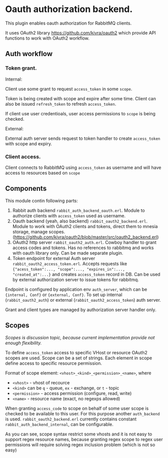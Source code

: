 # Oauth authorization backend.

This plugin enables oauth authorization for RabbitMQ clients.

It uses OAuth2 library https://github.com/kivra/oauth2 which provide API functions
to work with OAuth2 workflow.

## Auth workflow

### Token grant.

Internal:

Client use some grant to request `access_token` in some `scope`.

Token is being created with scope and expire after some time. 
Client can also be issued `refresh_token` to refresh `access_token`.

If client use user credentioals, user access permissions to `scope` is being checked.

External:

External auth server sends request to token handler to create `access_token` with scope and expiry.

### Client access.

Client connects to RabbitMQ using `access_token` as username and will have access to resources based on `scope`


## Components

This module contin following parts:

1. Rabbit auth backend `rabbit_auth_backend_oauth.erl`. Module to authorize clients with `access_token` used as username.
2. Oauth backend (yeah, also backend) `rabbit_oauth2_backend.erl`. Module to work with OAuth2 clients and tokens, direct them to mnesia storage, manage scopes. (https://github.com/kivra/oauth2/blob/master/src/oauth2_backend.erl)
3. OAuth2 http server `rabbit_oauth2_auth.erl`. Cowboy handler to grant access codes and tokens. Has no references to rabbitmq and works with oauth library only. Can be made separate plugin.
4. Token endpoint for external Auth server `rabbit_oauth2_access_token.erl`. Accepts requests like `{"acess_token":..., "scope":..., "expires_in":..., "created_at":...}` and creates `access_token` record in DB. Can be used by external authorization server to issue tokens for rabbitmq.

Endpoint is configured by application env `auth_server`, which can be `{internal, Conf}` or `{external, Conf}`. To set up internal (`rabbit_oauth2_auth`) or external (`rabbit_oauth2_access_token`) auth server.

Grant and client types are managed by authorization server handler only.

## Scopes

*Scopes is discussion topic, because current implementation provide not enough flexibility.*

To define `access_token` access to specific VHost or resource OAuth2 scopes are used.
Scope can be a set of strings. Each element in scope define access to specific resource permission.

Format of scope element: `<vhost>_<kind>_<permission>_<name>`, where 

- `<vhost>` - vhost of recource
- `<kind>` can be `q` - queue, `ex` - exchange, or `t` - topic
- `<permission>` - access permission (configure, read, write)
- `<name>` - resource name (exact, no regexps allowed)

When granting `access_code` to scope on behalf of some user scope is checked to be available to this user. For this purpose another `auth_backend` is used. `rabbit_oauth2_backend.erl` currently contains constant `rabbit_auth_backend_internal`, can be configurable.

As you can see, scope syntax restrict some vhosts and it is not easy to support regex resource names, because granting regex scope to regex user permissions will require solving regex inclusion problem (which is not so easy)

